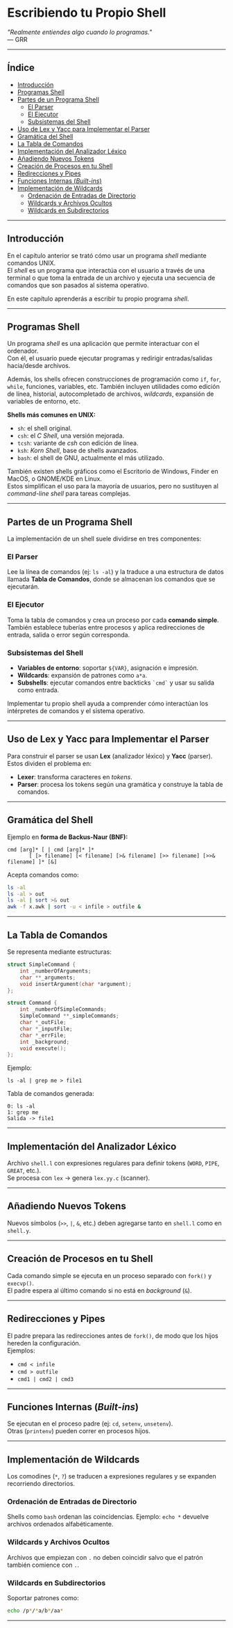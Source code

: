 # Escribiendo tu Propio Shell

*"Realmente entiendes algo cuando lo programas."*  
— GRR

---

## Índice
- [Introducción](#introducción)
- [Programas Shell](#programas-shell)
- [Partes de un Programa Shell](#partes-de-un-programa-shell)
  - [El Parser](#el-parser)
  - [El Ejecutor](#el-ejecutor)
  - [Subsistemas del Shell](#subsistemas-del-shell)
- [Uso de Lex y Yacc para Implementar el Parser](#uso-de-lex-y-yacc-para-implementar-el-parser)
- [Gramática del Shell](#gramática-del-shell)
- [La Tabla de Comandos](#la-tabla-de-comandos)
- [Implementación del Analizador Léxico](#implementación-del-analizador-léxico)
- [Añadiendo Nuevos Tokens](#añadiendo-nuevos-tokens)
- [Creación de Procesos en tu Shell](#creación-de-procesos-en-tu-shell)
- [Redirecciones y Pipes](#redirecciones-y-pipes)
- [Funciones Internas (*Built-ins*)](#funciones-internas-built-ins)
- [Implementación de Wildcards](#implementación-de-wildcards)
  - [Ordenación de Entradas de Directorio](#ordenación-de-entradas-de-directorio)
  - [Wildcards y Archivos Ocultos](#wildcards-y-archivos-ocultos)
  - [Wildcards en Subdirectorios](#wildcards-en-subdirectorios)

---

## Introducción
En el capítulo anterior se trató cómo usar un programa *shell* mediante comandos UNIX.  
El *shell* es un programa que interactúa con el usuario a través de una terminal o que toma la entrada de un archivo y ejecuta una secuencia de comandos que son pasados al sistema operativo.  

En este capítulo aprenderás a escribir tu propio programa *shell*.

---

## Programas Shell
Un programa *shell* es una aplicación que permite interactuar con el ordenador.  
Con él, el usuario puede ejecutar programas y redirigir entradas/salidas hacia/desde archivos.  

Además, los shells ofrecen construcciones de programación como `if`, `for`, `while`, funciones, variables, etc. También incluyen utilidades como edición de línea, historial, autocompletado de archivos, *wildcards*, expansión de variables de entorno, etc.

**Shells más comunes en UNIX:**
- `sh`: el shell original.
- `csh`: el *C Shell*, una versión mejorada.
- `tcsh`: variante de *csh* con edición de línea.
- `ksh`: *Korn Shell*, base de shells avanzados.
- `bash`: el shell de GNU, actualmente el más utilizado.

También existen shells gráficos como el Escritorio de Windows, Finder en MacOS, o GNOME/KDE en Linux.  
Estos simplifican el uso para la mayoría de usuarios, pero no sustituyen al *command-line shell* para tareas complejas.

---

## Partes de un Programa Shell
La implementación de un shell suele dividirse en tres componentes:

### El Parser
Lee la línea de comandos (ej: `ls -al`) y la traduce a una estructura de datos llamada **Tabla de Comandos**, donde se almacenan los comandos que se ejecutarán.

### El Ejecutor
Toma la tabla de comandos y crea un proceso por cada **comando simple**.  
También establece tuberías entre procesos y aplica redirecciones de entrada, salida o error según corresponda.

### Subsistemas del Shell
- **Variables de entorno**: soportar `${VAR}`, asignación e impresión.  
- **Wildcards**: expansión de patrones como `a*a`.  
- **Subshells**: ejecutar comandos entre backticks `` `cmd` `` y usar su salida como entrada.

Implementar tu propio shell ayuda a comprender cómo interactúan los intérpretes de comandos y el sistema operativo.

---

## Uso de Lex y Yacc para Implementar el Parser
Para construir el parser se usan **Lex** (analizador léxico) y **Yacc** (parser).  
Estos dividen el problema en:

- **Lexer**: transforma caracteres en *tokens*.  
- **Parser**: procesa los tokens según una gramática y construye la tabla de comandos.

---

## Gramática del Shell
Ejemplo en **forma de Backus-Naur (BNF):**
```
cmd [arg]* [ | cmd [arg]* ]*
       [ [> filename] [< filename] [>& filename] [>> filename] [>>& filename] ]* [&]
```

Acepta comandos como:
```bash
ls -al
ls -al > out
ls -al | sort >& out
awk -f x.awk | sort -u < infile > outfile &
```

---

## La Tabla de Comandos
Se representa mediante estructuras:
```cpp
struct SimpleCommand {
    int _numberOfArguments;
    char **_arguments;
    void insertArgument(char *argument);
};

struct Command {
    int _numberOfSimpleCommands;
    SimpleCommand **_simpleCommands;
    char *_outFile;
    char *_inputFile;
    char *_errFile;
    int _background;
    void execute();
};
```

Ejemplo:
```
ls -al | grep me > file1
```

Tabla de comandos generada:
```
0: ls -al
1: grep me
Salida -> file1
```

---

## Implementación del Analizador Léxico
Archivo `shell.l` con expresiones regulares para definir tokens (`WORD`, `PIPE`, `GREAT`, etc.).  
Se procesa con `lex` → genera `lex.yy.c` (scanner).

---

## Añadiendo Nuevos Tokens
Nuevos símbolos (`>>`, `|`, `&`, etc.) deben agregarse tanto en `shell.l` como en `shell.y`.

---

## Creación de Procesos en tu Shell
Cada comando simple se ejecuta en un proceso separado con `fork()` y `execvp()`.  
El padre espera al último comando si no está en *background* (`&`).

---

## Redirecciones y Pipes
El padre prepara las redirecciones antes de `fork()`, de modo que los hijos hereden la configuración.  
Ejemplos:
- `cmd < infile`
- `cmd > outfile`
- `cmd1 | cmd2 | cmd3`

---

## Funciones Internas (*Built-ins*)
Se ejecutan en el proceso padre (ej: `cd`, `setenv`, `unsetenv`).  
Otras (`printenv`) pueden correr en procesos hijos.

---

## Implementación de Wildcards
Los comodines (`*`, `?`) se traducen a expresiones regulares y se expanden recorriendo directorios.  

### Ordenación de Entradas de Directorio
Shells como `bash` ordenan las coincidencias. Ejemplo: `echo *` devuelve archivos ordenados alfabéticamente.

### Wildcards y Archivos Ocultos
Archivos que empiezan con `.` no deben coincidir salvo que el patrón también comience con `.`.

### Wildcards en Subdirectorios
Soportar patrones como:
```bash
echo /p*/*a/b*/aa*
```

---
